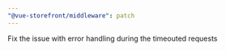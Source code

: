 ```yaml
---
"@vue-storefront/middleware": patch
---
```


Fix the issue with error handling during the timeouted requests

